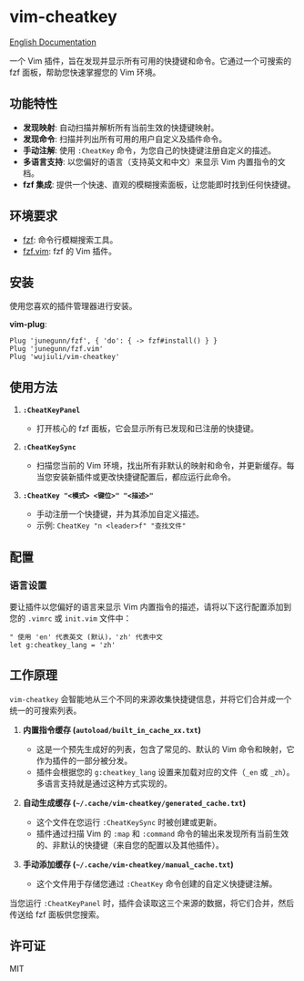 # vim-cheatkey

[English Documentation](README.md)

一个 Vim 插件，旨在发现并显示所有可用的快捷键和命令。它通过一个可搜索的 fzf 面板，帮助您快速掌握您的 Vim 环境。

## 功能特性

- **发现映射**: 自动扫描并解析所有当前生效的快捷键映射。
- **发现命令**: 扫描并列出所有可用的用户自定义及插件命令。
- **手动注解**: 使用 `:CheatKey` 命令，为您自己的快捷键注册自定义的描述。
- **多语言支持**: 以您偏好的语言（支持英文和中文）来显示 Vim 内置指令的文档。
- **fzf 集成**: 提供一个快速、直观的模糊搜索面板，让您能即时找到任何快捷键。

## 环境要求

- [fzf](https://github.com/junegunn/fzf): 命令行模糊搜索工具。
- [fzf.vim](https://github.com/junegunn/fzf.vim): fzf 的 Vim 插件。

## 安装

使用您喜欢的插件管理器进行安装。

**vim-plug**:
```vim
Plug 'junegunn/fzf', { 'do': { -> fzf#install() } }
Plug 'junegunn/fzf.vim'
Plug 'wujiuli/vim-cheatkey'
```

## 使用方法

1.  **`:CheatKeyPanel`**
    - 打开核心的 fzf 面板，它会显示所有已发现和已注册的快捷键。

2.  **`:CheatKeySync`**
    - 扫描您当前的 Vim 环境，找出所有非默认的映射和命令，并更新缓存。每当您安装新插件或更改快捷键配置后，都应运行此命令。

3.  **`:CheatKey "<模式> <键位>" "<描述>"`**
    - 手动注册一个快捷键，并为其添加自定义描述。
    - 示例: `CheatKey "n <leader>f" "查找文件"`

## 配置

### 语言设置

要让插件以您偏好的语言来显示 Vim 内置指令的描述，请将以下这行配置添加到您的 `.vimrc` 或 `init.vim` 文件中：

```vim
" 使用 'en' 代表英文 (默认)，'zh' 代表中文
let g:cheatkey_lang = 'zh'
```

## 工作原理

`vim-cheatkey` 会智能地从三个不同的来源收集快捷键信息，并将它们合并成一个统一的可搜索列表。

1.  **内置指令缓存 (`autoload/built_in_cache_xx.txt`)**
    - 这是一个预先生成好的列表，包含了常见的、默认的 Vim 命令和映射，它作为插件的一部分被分发。
    - 插件会根据您的 `g:cheatkey_lang` 设置来加载对应的文件（`_en` 或 `_zh`）。多语言支持就是通过这种方式实现的。

2.  **自动生成缓存 (`~/.cache/vim-cheatkey/generated_cache.txt`)**
    - 这个文件在您运行 `:CheatKeySync` 时被创建或更新。
    - 插件通过扫描 Vim 的 `:map` 和 `:command` 命令的输出来发现所有当前生效的、非默认的快捷键（来自您的配置以及其他插件）。

3.  **手动添加缓存 (`~/.cache/vim-cheatkey/manual_cache.txt`)**
    - 这个文件用于存储您通过 `:CheatKey` 命令创建的自定义快捷键注解。

当您运行 `:CheatKeyPanel` 时，插件会读取这三个来源的数据，将它们合并，然后传送给 fzf 面板供您搜索。

## 许可证

MIT